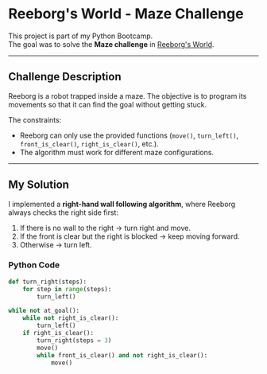 # Reeborg's World - Maze Challenge

This project is part of my Python Bootcamp.  
The goal was to solve the **Maze challenge** in [Reeborg's World](https://reeborg.ca/reeborg.html?lang=en&mode=python&menu=worlds%2Fmenus%2Freeborg_intro_en.json&name=Maze&url=worlds%2Ftutorial_en%2Fmaze1.json).

---

## Challenge Description
Reeborg is a robot trapped inside a maze. The objective is to program its movements so that it can find the goal without getting stuck.

The constraints:
- Reeborg can only use the provided functions (`move()`, `turn_left()`, `front_is_clear()`, `right_is_clear()`, etc.).
- The algorithm must work for different maze configurations.

---

## My Solution
I implemented a **right-hand wall following algorithm**, where Reeborg always checks the right side first:
1. If there is no wall to the right → turn right and move.
2. If the front is clear but the right is blocked → keep moving forward.
3. Otherwise → turn left.

### Python Code
```python
def turn_right(steps):
    for step in range(steps):
        turn_left()

while not at_goal():
    while not right_is_clear():
        turn_left()
    if right_is_clear():
        turn_right(steps = 3)
        move()
        while front_is_clear() and not right_is_clear():
            move()
